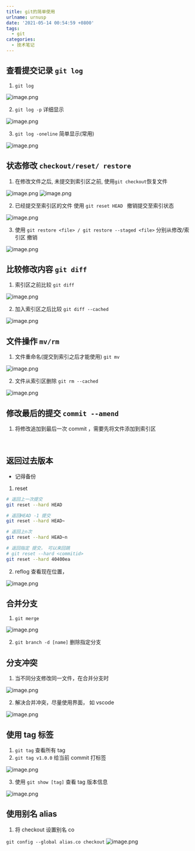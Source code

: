 ```yaml
---
title: git的简单使用
urlname: urnusp
date: '2021-05-14 00:54:59 +0800'
tags:
  - git
categories:
  - 技术笔记
---
```


## 查看提交记录 `git log`

1. `git log`

![image.png](https://cdn.nlark.com/yuque/0/2021/png/754067/1621002987288-192d25a8-2da4-419a-a342-49c0ef78195c.png#clientId=u4c99844a-05bf-4&from=paste&height=184&id=u7b1eb9b1&margin=%5Bobject%20Object%5D&name=image.png&originHeight=184&originWidth=554&originalType=binary∶=1&size=48488&status=done&style=none&taskId=u30eb6c4b-f8c8-45c4-9de4-f467980917b&width=554)

2. `git log -p` 详细显示

![image.png](https://cdn.nlark.com/yuque/0/2021/png/754067/1621003220741-0f7155bf-8f03-4896-b42f-a5eb8e9b7fda.png#clientId=u4c99844a-05bf-4&from=paste&height=348&id=uf04e7b04&margin=%5Bobject%20Object%5D&name=image.png&originHeight=348&originWidth=536&originalType=binary∶=1&size=89507&status=done&style=none&taskId=u77235853-9d5b-42a6-8ec0-c5fb792d591&width=536)

3. `git log -oneline` 简单显示(常用)

![image.png](https://cdn.nlark.com/yuque/0/2021/png/754067/1621003177638-ab3d8ec0-1b51-4b5f-8175-602843d7fbfe.png#clientId=u4c99844a-05bf-4&from=paste&height=54&id=u8a08b7e0&margin=%5Bobject%20Object%5D&name=image.png&originHeight=54&originWidth=289&originalType=binary∶=1&size=11505&status=done&style=none&taskId=ue3e69ed6-ca53-4e32-9c19-9faa8f8277a&width=289)

## 状态修改 `checkout/reset/ restore`

1. 在修改文件之后, 未提交到索引区之前, 使用`git checkout`恢复文件

![image.png](https://cdn.nlark.com/yuque/0/2021/png/754067/1621003633268-c20b2553-5d21-41d4-b9f8-d743a2d52fd6.png#clientId=u0e206b49-999f-4&from=paste&height=144&id=ua108f098&margin=%5Bobject%20Object%5D&name=image.png&originHeight=144&originWidth=587&originalType=binary∶=1&size=34282&status=done&style=none&taskId=u7f92fb04-e967-43bf-9dd7-292a1526edf&width=587)
![image.png](https://cdn.nlark.com/yuque/0/2021/png/754067/1621003895820-cd3065e5-f0df-476f-9484-07113c57fe55.png#clientId=u0e206b49-999f-4&from=paste&height=197&id=u85ef2831&margin=%5Bobject%20Object%5D&name=image.png&originHeight=197&originWidth=341&originalType=binary∶=1&size=27964&status=done&style=none&taskId=u1a8ab39f-8f87-4c8c-88a9-940645e92d5&width=341)

2. 已经提交至索引区的文件 使用 `git reset HEAD ` 撤销提交至索引状态

![image.png](https://cdn.nlark.com/yuque/0/2021/png/754067/1621004093614-a5d48970-61da-479f-9f8f-ad204e391e74.png#clientId=u0e206b49-999f-4&from=paste&height=352&id=ua880d280&margin=%5Bobject%20Object%5D&name=image.png&originHeight=352&originWidth=588&originalType=binary∶=1&size=66661&status=done&style=none&taskId=u8f3483dc-45f7-4aeb-9c47-336871c0f28&width=588)

3. 使用 `git restore <file> / git restore --staged <file>` 分别从修改/索引区 撤销

![image.png](https://cdn.nlark.com/yuque/0/2021/png/754067/1621006516980-ef69ada1-ff80-4b4f-99c0-d875a2a42602.png#clientId=u0e206b49-999f-4&from=paste&height=492&id=u334792a1&margin=%5Bobject%20Object%5D&name=image.png&originHeight=492&originWidth=592&originalType=binary∶=1&size=82179&status=done&style=none&taskId=uda3954e0-277f-4e7d-a3fb-ad9af481490&width=592)

## 比较修改内容 `git diff`

1. 索引区之前比较 `git diff`

![image.png](https://cdn.nlark.com/yuque/0/2021/png/754067/1621005879149-7158edd4-a67b-47f4-9b2c-a9a3f631f9c0.png#clientId=u0e206b49-999f-4&from=paste&height=150&id=u69faefc9&margin=%5Bobject%20Object%5D&name=image.png&originHeight=150&originWidth=337&originalType=binary∶=1&size=20129&status=done&style=none&taskId=ufc4f4d64-708d-41b5-a2bf-3a7fe43fefa&width=337)

2. 加入索引区之后比较 `git diff --cached`

![image.png](https://cdn.nlark.com/yuque/0/2021/png/754067/1621005997784-7f55788f-4d48-41d5-95a0-fab428073650.png#clientId=u0e206b49-999f-4&from=paste&height=148&id=u14f324ef&margin=%5Bobject%20Object%5D&name=image.png&originHeight=148&originWidth=339&originalType=binary∶=1&size=17833&status=done&style=none&taskId=u11182229-bbc9-4047-abec-f83eb0367b1&width=339)
​

## 文件操作 `mv/rm`

1. 文件重命名(提交到索引之后才能使用) `git mv`

![image.png](https://cdn.nlark.com/yuque/0/2021/png/754067/1621006945514-492585ba-3f38-4fa3-8f2f-06b72e364355.png#clientId=u0e206b49-999f-4&from=paste&height=271&id=ud4e0e5d8&margin=%5Bobject%20Object%5D&name=image.png&originHeight=271&originWidth=465&originalType=binary∶=1&size=36358&status=done&style=none&taskId=ue414d7ca-5c07-4b48-8999-eb4cd77ceac&width=465)

2. 文件从索引区删除 `git rm --cached`

![image.png](https://cdn.nlark.com/yuque/0/2021/png/754067/1621007086043-c4a53776-bffa-4108-800f-802810339e31.png#clientId=u0e206b49-999f-4&from=paste&height=315&id=u73780de5&margin=%5Bobject%20Object%5D&name=image.png&originHeight=315&originWidth=636&originalType=binary∶=1&size=101073&status=done&style=none&taskId=u55f7b90b-64f6-4586-b605-62456b436f9&width=636)

## 修改最后的提交 `commit --amend`

1. 将修改追加到最后一次 commit ，需要先将文件添加到索引区

​

## 返回过去版本

- 记得备份

1. reset

```bash
# 返回上一次提交
git reset --hard HEAD

# 返回HEAD -1 提交
git reset --hard HEAD~

# 返回上n次
git reset --hard HEAD~n

# 返回指定 提交， 可以来回跳
# git reset --hard <commitid>
git reset --hard 40400ea
```

2. reflog 查看现在位置，

![image.png](https://cdn.nlark.com/yuque/0/2021/png/754067/1621009060959-583b65dd-db4b-4344-a4dc-3d4a6b4cc0a7.png#clientId=u0e206b49-999f-4&from=paste&height=499&id=u7abbd7ae&margin=%5Bobject%20Object%5D&name=image.png&originHeight=499&originWidth=557&originalType=binary∶=1&size=155990&status=done&style=none&taskId=u3a968039-ec2d-4dd8-b5d4-c6a276750ff&width=557)

## 合并分支

1. `git merge`

![image.png](https://cdn.nlark.com/yuque/0/2021/png/754067/1621010415038-43fd0edc-1364-4f29-ba99-62a5f261e87c.png#clientId=u0e206b49-999f-4&from=paste&height=604&id=u97092600&margin=%5Bobject%20Object%5D&name=image.png&originHeight=604&originWidth=455&originalType=binary∶=1&size=92036&status=done&style=none&taskId=u15af9659-fe00-4942-b42e-9915683ef75&width=455)

2. `git branch -d [name]` 删除指定分支

## 分支冲突

1. 当不同分支修改同一文件，在合并分支时

![image.png](https://cdn.nlark.com/yuque/0/2021/png/754067/1621011030192-d98e81e3-a0a8-4548-ad75-cd2d0e0bb3ae.png#clientId=u0e206b49-999f-4&from=paste&height=71&id=u5662a01d&margin=%5Bobject%20Object%5D&name=image.png&originHeight=71&originWidth=551&originalType=binary∶=1&size=12730&status=done&style=none&taskId=u2e396458-9090-45c6-be61-9625d559a7e&width=551)

2. 解决合并冲突，尽量使用界面， 如 vscode

![image.png](https://cdn.nlark.com/yuque/0/2021/png/754067/1621011388409-b6c247bb-b5b3-4061-9d70-3341d0806946.png#clientId=u0e206b49-999f-4&from=paste&height=190&id=u2c789a61&margin=%5Bobject%20Object%5D&name=image.png&originHeight=190&originWidth=618&originalType=binary∶=1&size=22434&status=done&style=none&taskId=uf85ad40b-3385-4ef8-abb9-2f7c8b62e59&width=618)

## 使用 tag 标签

1. `git tag` 查看所有 tag
1. `git tag v1.0.0` 给当前 commit 打标签

![image.png](https://cdn.nlark.com/yuque/0/2021/png/754067/1621012198064-64c560b6-bd8f-47b7-85c2-9d0c414826d5.png#clientId=u0e206b49-999f-4&from=paste&height=65&id=u53469cbf&margin=%5Bobject%20Object%5D&name=image.png&originHeight=65&originWidth=358&originalType=binary∶=1&size=9609&status=done&style=none&taskId=ucbefbd48-e2ad-4f61-b23d-66a7e269662&width=358)

3. 使用 `git show [tag]` 查看 tag 版本信息

![image.png](https://cdn.nlark.com/yuque/0/2021/png/754067/1621012380380-8c2017c5-6cc1-46dd-80dd-7635923f2881.png#clientId=u0e206b49-999f-4&from=paste&height=329&id=u7269e7db&margin=%5Bobject%20Object%5D&name=image.png&originHeight=329&originWidth=563&originalType=binary∶=1&size=59384&status=done&style=none&taskId=ucefa1ee7-7829-4a83-b396-34b08a858d4&width=563)

## 使用别名 alias

1. 将 checkout 设置别名 co

`git config --global alias.co checkout`
![image.png](https://cdn.nlark.com/yuque/0/2021/png/754067/1621012538721-7b5da373-b2e8-4cd5-991a-bd24ca6dde76.png#clientId=u0e206b49-999f-4&from=paste&height=166&id=u897e01dc&margin=%5Bobject%20Object%5D&name=image.png&originHeight=166&originWidth=359&originalType=binary∶=1&size=23340&status=done&style=none&taskId=ucab777a7-163a-4e5f-8f2f-ac12b6cb057&width=359)

​
